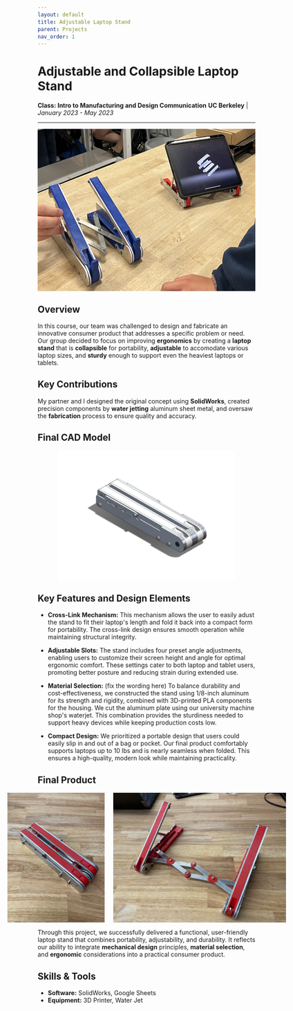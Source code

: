 ```yaml
---
layout: default
title: Adjustable Laptop Stand
parent: Projects
nav_order: 1
---
```


# Adjustable and Collapsible Laptop Stand
**Class: Intro to Manufacturing and Design Communication**
**UC Berkeley** | *January 2023 - May 2023*

---

<div style="display: flex; justify-content: center; gap: 20px;">
    <img src="assets/twoStands.jpg" alt="Laptop stand closed" style="height: 375px; width: auto;">
</div>

## Overview
In this course, our team was challenged to design and fabricate an innovative consumer product that addresses a specific problem or need. Our group decided to focus on improving **ergonomics** by creating a **laptop stand** that is **collapsible** for portability, **adjustable** to accomodate various laptop sizes, and **sturdy** enough to support even the heaviest laptops or tablets.

## Key Contributions
My partner and I designed the original concept using **SolidWorks**, created precision components by **water jetting** aluminum sheet metal, and oversaw the **fabrication** process to ensure quality and accuracy.

## Final CAD Model
<div style="display: flex; justify-content: center; gap: 20px;">
    <img src="assets/CADstandClosed.png" alt="Laptop stand closed" style="height: 300px; width: auto;">
</div>

## Key Features and Design Elements
- **Cross-Link Mechanism:** This mechanism allows the user to easily adust the stand to fit their laptop's length and fold it back into a compact form for portability. The cross-link design ensures smooth operation while maintaining structural integrity.

- **Adjustable Slots:** The stand includes four preset angle adjustments, enabling users to customize their screen height and angle for optimal ergonomic comfort. These settings cater to both laptop and tablet users, promoting better posture and reducing strain during extended use.

- **Material Selection:** (fix the wording here) To balance durability and cost-effectiveness, we constructed the stand using 1/8-inch aluminum for its strength and rigidity, combined with 3D-printed PLA components for the housing. We cut the aluminum plate using our university machine shop's waterjet. This combination provides the sturdiness needed to support heavy devices while keeping production costs low.

- **Compact Design:** We prioritized a portable design that users could easily slip in and out of a bag or pocket. Our final product comfortably supports laptops up to 10 lbs and is nearly seamless when folded. This ensures a high-quality, modern look while maintaining practicality.

## Final Product
<div style="display: flex; justify-content: center; gap: 20px;">
    <img src="assets/standclosed.jpg" alt="Laptop stand closed" style="height: 300px; width: auto;">
    <img src="assets/standopen.jpg" alt="Laptop stand open" style="height: 300px; width: auto;">
</div>

Through this project, we successfully delivered a functional, user-friendly laptop stand that combines portability, adjustability, and durability. It reflects our ability to integrate **mechanical design** principles, **material selection**, and **ergonomic** considerations into a practical consumer product.


## Skills & Tools
- **Software:** SolidWorks, Google Sheets
- **Equipment:** 3D Printer, Water Jet